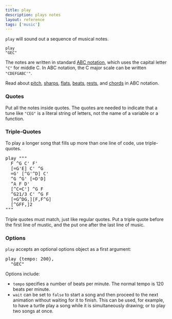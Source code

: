 ```yaml
---
title: play
description: plays notes
layout: reference
tags: ['music']
---
```


<code>play</code> will sound out a sequence of musical notes.

<code class="jumbo">play <span data-dfn="notes">"GEC"</span></code>

The notes are written in standard
<a target="_blank" href="http://www.lesession.co.uk/abc/abc_notation.htm">ABC notation</a>, which
uses the capital letter <code>"C"</code> for middle C.
In ABC notation, the C major scale can be written <code>"CDEFGABC'"</code>.

Read about <a href="pitch.html">pitch</a>, <a href="sharps.html">sharps</a>,
<a href="flats.html">flats</a>, <a href="beats.html">beats</a>,
<a href="rests.html">rests</a>, and <a href="chords.html">chords</a>
in ABC notation.

<h3>Quotes</h3>

Put all the notes inside quotes.  The quotes are needed
to indicate that a tune like <code>"CEG"</code> is a literal string of
letters, not the name of a variable or a function.

<h3>Triple-Quotes</h3>

To play a longer song that fills up more than one line of code, use
triple-quotes.

<pre class="jumbo">play <span data-dfnup="triple-quote">"""</span>
  F ^G C' F'
  [=G'E] C' ^G
  =G' [^G'^D] C'
  ^G ^G' [=D'D]
  ^A F D'
  [^C=C'] ^G F
  ^G21/3 C' ^G F
  [=G^DG,][F,F^G]
  [^GFF,]2
<span data-dfn="matching triple-quote">"""</span></pre>

Triple quotes must match, just like regular quotes.  Put a triple
quote before the first line of mustic, and the put one
after the last line of music.

<h3>Options</h3>

<code>play</code> accepts an optional options object as a first argument:

<pre class="jumbo">play <span data-dfnup="options">{tempo: 200}</span>,
  "GEC"</pre>

Options include:
* <code>tempo</code> specifies a number of beats per minute.
  The normal tempo is 120 beats per minute.
* <code>wait</code> can be set to <code>false</code> to start
  a song and then proceed to the next animation without waiting for
  it to finish. This can be used, for example, to have a turtle
  play a song while it is simultaneously drawing; or to play two songs
  at once.
